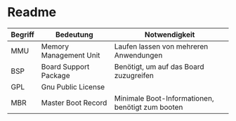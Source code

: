 # Readme

| Begriff | Bedeutung | Notwendigkeit |
|---------|-----------|---------------|
| MMU | Memory Management Unit | Laufen lassen von mehreren Anwendungen |
| BSP | Board Support Package | Benötigt, um auf das Board zuzugreifen |
| GPL | Gnu Public License |
| MBR | Master Boot Record | Minimale Boot-Informationen, benötigt zum booten |